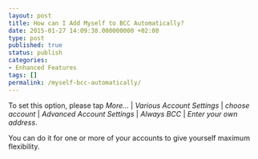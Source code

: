 ```yaml
---
layout: post
title: How can I Add Myself to BCC Automatically?
date: 2015-01-27 14:09:38.000000000 +02:00
type: post
published: true
status: publish
categories:
- Enhanced Features
tags: []
permalink: /myself-bcc-automatically/
---
```


To set this option, please tap *More...* \| *Various Account Settings* \| *choose account* \| *Advanced Account Settings* \| *Always BCC* \| *Enter your own address*.

You can do it for one or more of your accounts to give yourself maximum flexibility.